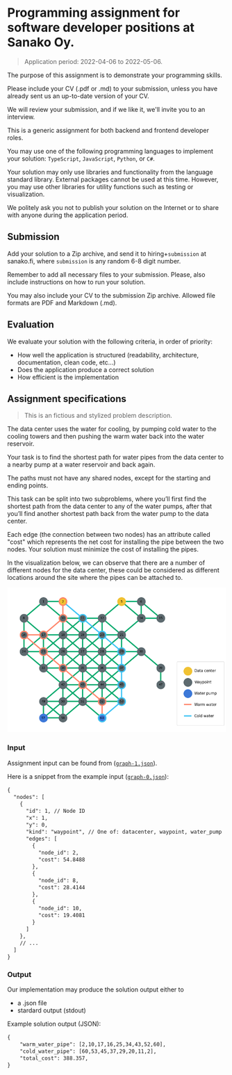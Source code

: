 # Programming assignment for software developer positions at Sanako Oy.

> Application period: 2022-04-06 to 2022-05-06.

The purpose of this assignment is to demonstrate your programming skills.

Please include your CV (.pdf or .md) to your submission, unless you have already sent us an up-to-date version of your CV.

We will review your submission, and if we like it, we'll invite you to an interview.

This is a generic assignment for both backend and frontend developer roles.

You may use one of the following programming languages to implement your solution: `TypeScript`, `JavaScript`, `Python`, or `C#`.

Your solution may only use libraries and functionality from the language standard library. External packages cannot be used at this time. However, you may use other libraries for utility functions such as testing or visualization.

We politely ask you not to publish your solution on the Internet or to share with anyone during the application period.

## Submission

Add your solution to a Zip archive, and send it to hiring+`submission` at sanako.fi, where `submission` is any random 6-8 digit number.

Remember to add all necessary files to your submission. Please, also include instructions on how to run your solution.

You may also include your CV to the submission Zip archive. Allowed file formats are PDF and Markdown (.md).

## Evaluation

We evaluate your solution with the following criteria, in order of priority:
- How well the application is structured (readability, architecture, documentation, clean code, etc...)
- Does the application produce a correct solution
- How efficient is the implementation

## Assignment specifications

> This is an fictious and stylized problem description.

The data center uses the water for cooling, by pumping cold water to the cooling towers and then pushing the warm water back into the water reservoir.

Your task is to find the shortest path for water pipes from the data center to a nearby pump at a water reservoir and back again.

The paths must not have any shared nodes, except for the starting and ending points.

This task can be split into two subproblems, where you’ll first find the shortest path from the data center to any of the water pumps, after that you’ll find another shortest path back from the water pump to the data center.

Each edge (the connection between two nodes) has an attribute called "cost" which represents the net cost for installing the pipe between the two nodes. Your solution must minimize the cost of installing the pipes.

In the visualization below, we can observe that there are a number of different nodes for the data center, these could be considered as different locations around the site where the pipes can be attached to.

![A graph with a solution](./graph-0.png)

### Input

Assignment input can be found from ([`graph-1.json`](./graph-1.json)).

Here is a snippet from the example input ([`graph-0.json`](./graph-0.json)):

```jsonc
{
  "nodes": [
    {
      "id": 1, // Node ID
      "x": 1,
      "y": 0,
      "kind": "waypoint", // One of: datacenter, waypoint, water_pump
      "edges": [
        {
          "node_id": 2,
          "cost": 54.8488
        },
        {
          "node_id": 8,
          "cost": 28.4144
        },
        {
          "node_id": 10,
          "cost": 19.4081
        }
      ]
    },
    // ...
  ]
}
```


### Output

Our implementation may produce the solution output either to
- a .json file
- stardard output (stdout)

Example solution output (JSON):
```jsonc
{
    "warm_water_pipe": [2,10,17,16,25,34,43,52,60],
    "cold_water_pipe": [60,53,45,37,29,20,11,2],
    "total_cost": 388.357,
}
```